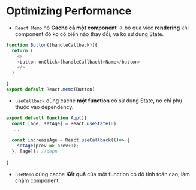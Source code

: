 # Optimizing Performance

- `React Memo` nó **Cache cả một component** -> bỏ qua việc **rendering** khi component đó ko có biến nào thay đổi, và ko sử dụng State.
```js
function Button({handleCallback}){
  return (
    <>
    <button onClick={handleCallback}>Name</button>
    </>
  )

}
export default React.memo(Button)
```

- `useCallback` dùng cache **một function** có sử dụng State, nó chỉ phụ thuộc vào dependency.

```js
export default function App(){
  const [age, setAge] = React.useState(0)
  ...
  
  const increaseAge = React.useCallback(()=> {
    setAge(prev => prev+1);
  }, [age]); //depn
  
}

```
- `useMemo` dùng cache **Kết quả** của một function có độ tính toán cao, làm chậm component.
